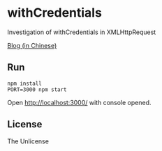 # withCredentials
Investigation of withCredentials in XMLHttpRequest

[Blog (in Chinese)](https://gerhut.me/xmlhttprequest-withcredentials/)

## Run

```shell
npm install
PORT=3000 npm start
```

Open <http://localhost:3000/> with console opened.

## License

The Unlicense
